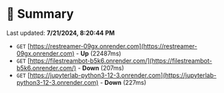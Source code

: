 # 📖 Summary
Last updated: **7/21/2024, 8:20:44 PM**

- `GET` [https://restreamer-09gx.onrender.com](https://restreamer-09gx.onrender.com) - **Up** (22487ms)
- `GET` [https://filestreambot-b5k6.onrender.com/](https://filestreambot-b5k6.onrender.com/) - **Down** (207ms)
- `GET` [https://jupyterlab-python3-12-3.onrender.com](https://jupyterlab-python3-12-3.onrender.com) - **Down** (227ms)
